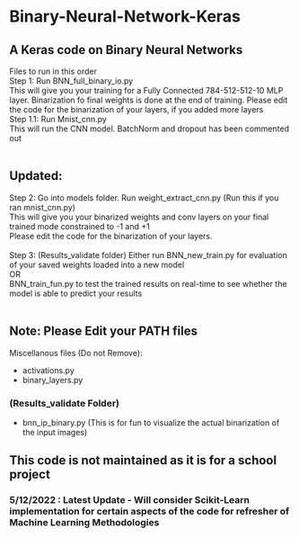 # Binary-Neural-Network-Keras
## A Keras code on Binary Neural Networks
Files to run in this order<br/>
Step 1: Run BNN_full_binary_io.py<br/>
This will give you your training for a Fully Connected 784-512-512-10 MLP layer. Binarization fo final weights is done at the end of training. Please edit the code for the binarization of your layers, if you added more layers<br/>
Step 1.1: Run Mnist_cnn.py<br/>
This will run the CNN model. BatchNorm and dropout has been commented out <br/>
<br/>
## Updated:
Step 2: Go into models folder. Run weight_extract_cnn.py (Run this if you ran mnist_cnn.py)<br/> 
This will give you your binarized weights and conv layers on your final trained mode constrained to -1 and +1 <br/>
Please edit the code for the binarization of your layers.<br/>
<br/>
Step 3: (Results_validate folder) Either run BNN_new_train.py for evaluation of your saved weights loaded into a new model<br/>
OR<br/>
BNN_train_fun.py to test the trained results on real-time to see whether the model is able to predict your results<br/>
<br/>
## Note: Please Edit your PATH files
Miscellanous files (Do not Remove):<br/>
- activations.py
- binary_layers.py <br/>
### (Results_validate Folder)
- bnn_ip_binary.py (This is for fun to visualize the actual binarization of the input images)

## This code is not maintained as it is for a school project

### 5/12/2022 : Latest Update - Will consider Scikit-Learn implementation for certain aspects of the code for refresher of Machine Learning Methodologies
